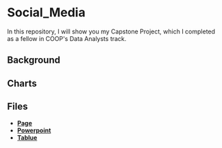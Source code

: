 # Social_Media
In this repository, I will show you my Capstone Project, which I completed as a fellow in COOP's Data Analysts track. 

## Background

## Charts

## Files
- [**Page**]()
- [**Powerpoint**](https://github.com/Christopher-Arzate/Social_Media/blob/main/Social_Media/Data%20Demons%20Presentation.pdf)
- [**Tablue**]()


